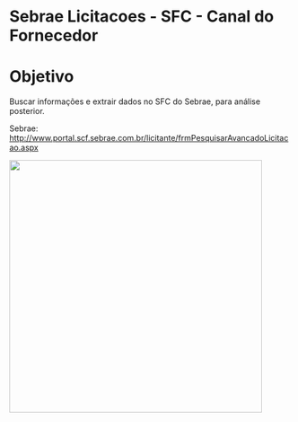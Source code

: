 # Sebrae Licitacoes - SFC - Canal do Fornecedor


# Objetivo
Buscar informações e extrair dados no SFC do Sebrae, para análise posterior.


Sebrae: http://www.portal.scf.sebrae.com.br/licitante/frmPesquisarAvancadoLicitacao.aspx


<img height="450px" src="https://github.com/jh00nbr/sebrae_licitacoes_crawler/raw/master/graficos/quantidade_licitacao_por_modalidade.png"></img>
